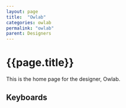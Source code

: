 ```yaml
---
layout: page
title:  "Owlab"
categories: owlab
permalink: "owlab"
parent: Designers
---
```

# {{page.title}}

This is the home page for the designer, Owlab.

## Keyboards
